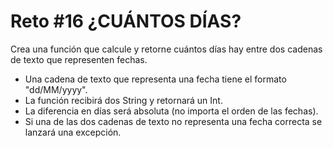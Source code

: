 # Reto #16 ¿CUÁNTOS DÍAS?

Crea una función que calcule y retorne cuántos días hay entre dos cadenas de texto que representen fechas.

- Una cadena de texto que representa una fecha tiene el formato "dd/MM/yyyy".
- La función recibirá dos String y retornará un Int.
- La diferencia en días será absoluta (no importa el orden de las fechas).
- Si una de las dos cadenas de texto no representa una fecha correcta se lanzará una excepción.

